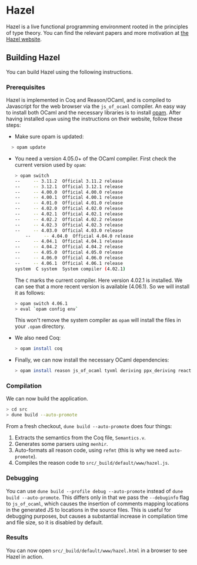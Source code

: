 # Hazel

Hazel is a live functional programming environment rooted in the principles
of type theory. You can find the relevant papers and more motivation at
[the Hazel website](http://hazel.org/).

## Building Hazel
You can build Hazel using the following instructions.

### Prerequisites

Hazel is implemented in Coq and Reason/OCaml, and is compiled to Javascript for the web browser via the `js_of_ocaml` compiler. An easy way to install both OCaml and the necessary libraries is to install [opam](https://opam.ocaml.org/). After having installed `opam` using the instructions on their website, follow these steps:

  - Make sure opam is updated:

  ```sh
    > opam update
  ```

  - You need a version 4.05.0+ of the OCaml compiler. First check the current version used by `opam`:

    ```sh
    > opam switch
    --     -- 3.11.2  Official 3.11.2 release
    --     -- 3.12.1  Official 3.12.1 release
    --     -- 4.00.0  Official 4.00.0 release
    --     -- 4.00.1  Official 4.00.1 release
    --     -- 4.01.0  Official 4.01.0 release
    --     -- 4.02.0  Official 4.02.0 release
    --     -- 4.02.1  Official 4.02.1 release
    --     -- 4.02.2  Official 4.02.2 release
    --     -- 4.02.3  Official 4.02.3 release
    --     -- 4.03.0  Official 4.03.0 release
		--     -- 4.04.0  Official 4.04.0 release
    --     -- 4.04.1  Official 4.04.1 release
    --     -- 4.04.2  Official 4.04.2 release
    --     -- 4.05.0  Official 4.05.0 release
    --     -- 4.06.0  Official 4.06.0 release
    --     -- 4.06.1  Official 4.06.1 release
    system  C system  System compiler (4.02.1)
    ```

    The `C` marks the current compiler. Here version 4.02.1 is installed. We can see that a more recent version is available (4.06.1). So we will install it as follows:

    ```sh
    > opam switch 4.06.1
    > eval `opam config env`
    ```

    This won't remove the system compiler as `opam` will install the files in your `.opam` directory.

  - We also need Coq:

    ```sh
    > opam install coq
    ```

  - Finally, we can now install the necessary OCaml dependencies:

    ```sh
    > opam install reason js_of_ocaml tyxml deriving ppx_deriving reactiveData js_of_ocaml-tyxml camomile menhir oUnit
    ```

### Compilation

We can now build the application.

```sh
> cd src
> dune build --auto-promote
```

From a fresh checkout, `dune build --auto-promote` does four things:

1. Extracts the semantics from the Coq file, `Semantics.v`.
2. Generates some parsers using `menhir`.
3. Auto-formats all reason code, using `refmt` (this is why we need `auto-promote`).
4. Compiles the reason code to `src/_build/default/www/hazel.js`.

### Debugging
You can use `dune build --profile debug --auto-promote` instead of `dune build --auto-promote`. This differs only in that we pass the `--debuginfo` flag to `js_of_ocaml`, which causes the insertion of comments mapping locations in the generated JS to locations in the source files. This is useful for debugging purposes, but causes a substantial increase in compilation time and file size, so it is disabled by default.

### Results
You can now open `src/_build/default/www/hazel.html` in a browser to see Hazel in action.

